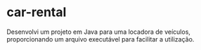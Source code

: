 # car-rental
Desenvolvi um projeto em Java para uma locadora de veículos, proporcionando um arquivo executável para facilitar a utilização.
